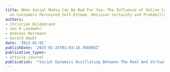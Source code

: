 ```yaml
---
title: When Social Media Can Be Bad For You--The Influence of Online Community Feedback
  on Consumers Perceived Self-Esteem, Decision Certainty and Probability To Buy
authors:
- Christian Hildebrand
- Jan R Landwehr
- Andreas Herrmann
- Gerald Häubl
date: '2012-01-01'
publishDate: '2025-01-25T01:03:16.766685Z'
publication_types:
- article-journal
publication: '*Social Dynamics Oscillating Between The Real And Virtual World*'
---
```

